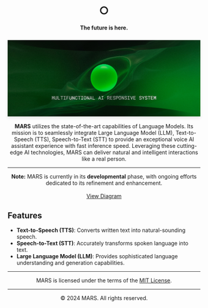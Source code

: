 <div align="center">

<h1 align="center">○</h1>

<p align="center">
    <strong>The future is here.</strong><br>
</p>

<img src="static/MARS-D3.jpg" alt="MARS Conceptual Model" width="auto" style="box-shadow: 0 4px 8px rgba(0, 0, 0, 0.1); margin-top: 10px;">

<p align="center">
    <strong>MARS</strong> utilizes the state-of-the-art capabilities of Language Models. Its mission is to seamlessly integrate Large Language Model (LLM), Text-to-Speech (TTS), Speech-to-Text (STT) to provide an exceptional voice AI assistant experience with fast inference speed. Leveraging these cutting-edge AI technologies, MARS can deliver natural and intelligent interactions like a real person.
</p>

---

<p align="center">
    <strong>Note:</strong> MARS is currently in its <strong>developmental</strong> phase, with ongoing efforts dedicated to its refinement and enhancement.<br>
    <br><a href="static/conceptual-model.svg">View Diagram</a>
</p>

</div>

## Features

- **Text-to-Speech (TTS)**: Converts written text into natural-sounding speech.
- **Speech-to-Text (STT)**: Accurately transforms spoken language into text.
- **Large Language Model (LLM)**: Provides sophisticated language understanding and generation capabilities.

---

<div align="center">
MARS is licensed under the terms of the <a href="./LICENSE">MIT License</a>.
</div>

---

<div align="center">
© 2024 MARS. All rights reserved.
</div>
